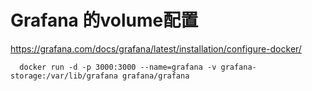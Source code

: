 # Grafana 的volume配置
https://grafana.com/docs/grafana/latest/installation/configure-docker/
```
  docker run -d -p 3000:3000 --name=grafana -v grafana-storage:/var/lib/grafana grafana/grafana

```
